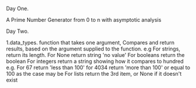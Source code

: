 Day One.

A Prime Number Generator from 0 to n with asymptotic analysis

Day Two.

1.data_types.
function that takes one argument,
Compares and return results, based on the argument supplied to the function.
e.g
For strings, return its length.
For None return string 'no value'
For booleans return the boolean
For integers return a string showing how it compares to hundred e.g. For 67 return 'less than 100' for 4034 return 'more than 100' or equal to 100 as the case may be
For lists return the 3rd item, or None if it doesn't exist
